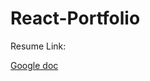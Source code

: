 # React-Portfolio

Resume Link:

[Google doc](https://docs.google.com/document/d/1afKXqUsUScbRjAHG-r1VqODGXNNOrJ8tjcKYvEY1rlo/edit?usp=sharing)